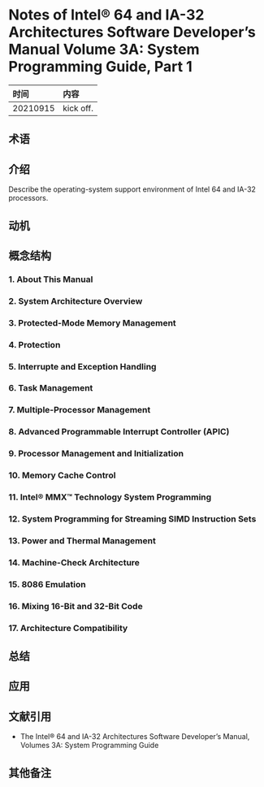 # Notes of **Intel® 64 and IA-32 Architectures Software Developer’s Manual Volume 3A: System Programming Guide, Part 1**


|时间|内容|
|:---|:---|
|20210915|kick off.|

## 术语

<!-- 记录阅读过程中出现的关键字及其简单的解释. -->

## 介绍

<!-- 描述书籍阐述观点的来源、拟解决的关键性问题和采用的方法论等. -->

Describe the operating-system support environment of Intel 64 and IA-32 processors.

## 动机

<!-- 描述阅读书籍的动机, 要达到什么目的等. -->

## 概念结构

<!-- 描述书籍的行文结构, 核心主题和子主题的内容结构和关系. -->

### 1. About This Manual
### 2. System Architecture Overview
### 3. Protected-Mode Memory Management
### 4. Protection
### 5. Interrupte and Exception Handling
### 6. Task Management
### 7. Multiple-Processor Management
### 8. Advanced Programmable Interrupt Controller (APIC)
### 9. Processor Management and Initialization
### 10. Memory Cache Control
### 11. Intel® MMX™ Technology System Programming
### 12. System Programming for Streaming SIMD Instruction Sets
### 13. Power and Thermal Management
### 14. Machine-Check Architecture
### 15. 8086 Emulation
### 16. Mixing 16-Bit and 32-Bit Code
### 17. Architecture Compatibility

## 总结

<!-- 概要记录书籍中如何解决关键性问题的. -->

## 应用

<!-- 记录如何使用书籍中方法论解决你自己的问题. -->

## 文献引用

<!-- 记录相关的和进一步阅读资料: 文献、网页链接等. -->

- The Intel® 64 and IA-32 Architectures Software Developer’s Manual, Volumes 3A: System Programming Guide

## 其他备注
